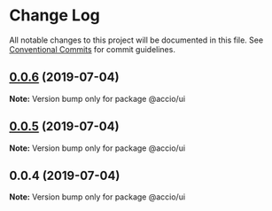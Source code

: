 # Change Log

All notable changes to this project will be documented in this file.
See [Conventional Commits](https://conventionalcommits.org) for commit guidelines.

## [0.0.6](https://github.com/alexeiaccio/ui/compare/@accio/ui@0.0.5...@accio/ui@0.0.6) (2019-07-04)

**Note:** Version bump only for package @accio/ui





## [0.0.5](https://github.com/alexeiaccio/ui/compare/@accio/ui@0.0.4...@accio/ui@0.0.5) (2019-07-04)

**Note:** Version bump only for package @accio/ui





## 0.0.4 (2019-07-04)

**Note:** Version bump only for package @accio/ui
